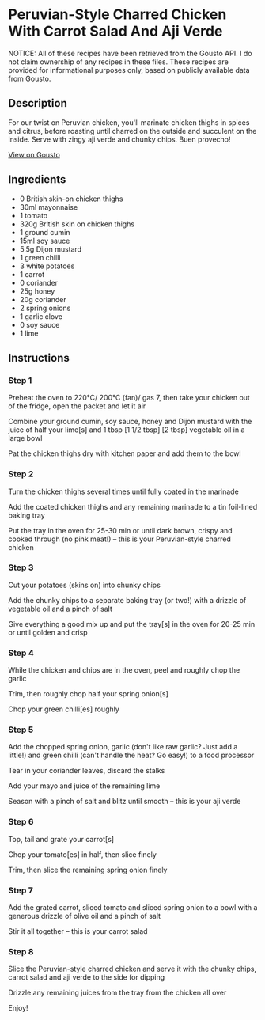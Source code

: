 # Peruvian-Style Charred Chicken With Carrot Salad And Aji Verde

NOTICE: All of these recipes have been retrieved from the Gousto API. I do not claim ownership of any recipes in these files. These recipes are provided for informational purposes only, based on publicly available data from Gousto.

## Description

For our twist on Peruvian chicken, you'll marinate chicken thighs in spices and citrus, before roasting until charred on the outside and succulent on the inside. Serve with zingy aji verde and chunky chips. Buen provecho!

[View on Gousto](https://www.gousto.co.uk/recipes/cookbook/peruvian-charred-chicken-aji-verde)

## Ingredients

- 0 British skin-on chicken thighs
- 30ml mayonnaise
- 1 tomato
- 320g British skin on chicken thighs
- 1 ground cumin
- 15ml soy sauce
- 5.5g Dijon mustard
- 1 green chilli
- 3 white potatoes
- 1 carrot
- 0 coriander
- 25g honey
- 20g coriander
- 2 spring onions
- 1 garlic clove
- 0 soy sauce
- 1 lime

## Instructions


### Step 1

Preheat the oven to 220°C/ 200°C (fan)/ gas 7, then take your chicken out of the fridge, open the packet and let it air

Combine your ground cumin, soy sauce, honey and Dijon mustard with the juice of half your lime[s] and 1 tbsp <span class="text-purple">[1 1/2 tbsp]</span><span class="text-danger"> [2 tbsp] </span>vegetable oil in a large bowl

Pat the chicken thighs dry with kitchen paper and add them to the bowl


### Step 2

Turn the chicken thighs several times until fully coated in the marinade

Add the coated chicken thighs and any remaining marinade to a tin foil-lined baking tray

Put the tray in the oven for 25-30 min or until dark brown, crispy and cooked through (no pink meat!) – this is your Peruvian-style charred chicken


### Step 3

Cut your potatoes (skins on) into chunky chips

Add the chunky chips to a separate baking tray (or two!) with a drizzle of vegetable oil and a pinch of salt

Give everything a good mix up and put the tray[s] in the oven for 20-25 min or until golden and crisp


### Step 4

While the chicken and chips are in the oven, peel and roughly chop the garlic

Trim, then roughly chop half your<span class="text-danger"> </span>spring onion[s]

Chop your green chilli[es] roughly


### Step 5

Add the chopped spring onion, garlic (don't like raw garlic? Just add a little!) and green chilli (can't handle the heat? Go easy!) to a food processor

Tear in your coriander leaves, discard the stalks

Add your mayo and juice of the remaining lime

Season with a pinch of salt and blitz until smooth – this is your aji verde


### Step 6

Top, tail and grate your carrot[s]

Chop your tomato[es] in half, then slice finely

Trim, then slice the remaining spring onion finely


### Step 7

Add the grated carrot, sliced tomato and sliced spring onion to a bowl with a generous drizzle of olive oil and a pinch of salt

Stir it all together – this is your carrot salad

### Step 8

Slice the Peruvian-style charred chicken and serve it with the chunky chips, carrot salad and aji verde to the side for dipping

Drizzle any remaining juices from the tray from the chicken all over

Enjoy!


